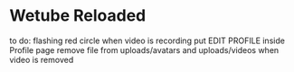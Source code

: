 # Wetube Reloaded

to do:
flashing red circle when video is recording
put EDIT PROFILE inside Profile page
remove file from uploads/avatars and uploads/videos when video is removed
